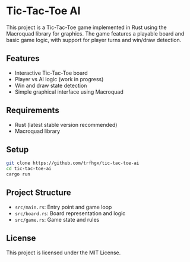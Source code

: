 # Tic-Tac-Toe AI

This project is a Tic-Tac-Toe game implemented in Rust using the Macroquad library for graphics. The game features a playable board and basic game logic, with support for player turns and win/draw detection.

## Features
- Interactive Tic-Tac-Toe board
- Player vs AI logic (work in progress)
- Win and draw state detection
- Simple graphical interface using Macroquad

## Requirements
- Rust (latest stable version recommended)
- Macroquad library

## Setup

```bash
git clone https://github.com/trfhgx/tic-tac-toe-ai
cd tic-tac-toe-ai
cargo run
```

## Project Structure
- `src/main.rs`: Entry point and game loop
- `src/board.rs`: Board representation and logic
- `src/game.rs`: Game state and rules

## License
This project is licensed under the MIT License.
